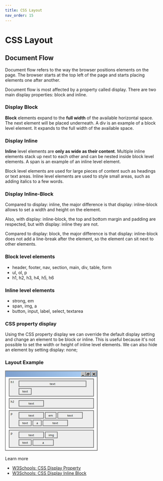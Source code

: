 ```yaml
---
title: CSS Layout
nav_order: 15
---
```


# CSS Layout

## Document Flow

Document flow refers to the way the browser positions elements on the page. The browser starts at the top left of the page and starts placing elements one after another.

Document flow is most affected by a property called display. There are two main display properties: block and inline.

### Display Block

**Block** elements expand to the **full width** of the available horizontal space. The next element will be placed underneath. A div is an example of a block level element. It expands to the full width of the available space.

### Display Inline

**Inline** level elements are **only as wide as their content**. Multiple inline elements stack up next to each other and can be nested inside block level elements. A span is an example of an inline level element.

Block level elements are used for large pieces of content such as headings or text areas. Inline level elements are used to style small areas, such as adding italics to a few words.

### Display Inline-Block

Compared to display: inline, the major difference is that display: inline-block allows to set a width and height on the element.

Also, with display: inline-block, the top and bottom margin and padding are respected, but with display: inline they are not.

Compared to display: block, the major difference is that display: inline-block does not add a line-break after the element, so the element can sit next to other elements.

### Block level elements

- header, footer, nav, section, main, div, table, form
- ul, ol, p
- h1, h2, h3, h4, h5, h6

### Inline level elements

- strong, em
- span, img, a
- button, input, label, select, textarea

### CSS property display

Using the CSS property display we can override the default display setting and change an element to be block or inline. This is useful because it's not possible to set the width or height of inline level elements. We can also hide an element by setting display: none;

### Layout Example

![Layout Example](layout.jpg)

Learn more

- [W3Schools: CSS Display Property](https://www.w3schools.com/css/css_display_visibility.asp)
- [W3Schools: CSS Display Inline Block](https://www.w3schools.com/css/css_inline-block.asp)
